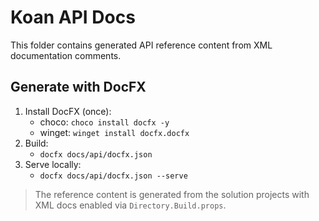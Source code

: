 # Koan API Docs

This folder contains generated API reference content from XML documentation comments.

## Generate with DocFX

1. Install DocFX (once):
   - choco: `choco install docfx -y`
   - winget: `winget install docfx.docfx`
2. Build:
   - `docfx docs/api/docfx.json`
3. Serve locally:
   - `docfx docs/api/docfx.json --serve`

> The reference content is generated from the solution projects with XML docs enabled via `Directory.Build.props`.
